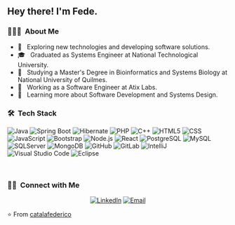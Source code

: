 <h2> Hey there! I'm Fede.</h2>

<h3> 👨🏻‍💻 &nbsp;About Me </h3>

- 🤔 &nbsp; Exploring new technologies and developing software solutions.
- 🎓 &nbsp; Graduated as Systems Engineer at National Technological University.
- :book: &nbsp; Studying a Master's Degree in Bioinformatics and Systems Biology at National University of Quilmes.
- 💼 &nbsp; Working as a Software Engineer at Atix Labs.
- 🌱 &nbsp; Learning more about Software Development and Systems Design.

<h3> 🛠 &nbsp;Tech Stack</h3>

  ![Java](https://img.shields.io/badge/-Java-333333?style=flat&logo=Java&logoColor=007396) ![Spring Boot](https://img.shields.io/badge/-Spring%20Boot-333333?style=flat&logo=spring&logoColor=007396) ![Hibernate](https://img.shields.io/badge/-Hibernate-333333?style=flat&logo=hibernate&logoColor=007396)
  ![PHP](https://img.shields.io/badge/-PHP-333333?style=flat&logo=php&logoColor=276DC3)
  ![C++](https://img.shields.io/badge/-C++-333333?style=flat&logo=C%2B%2B&logoColor=00599C)
  ![HTML5](https://img.shields.io/badge/-HTML5-333333?style=flat&logo=HTML5)
  ![CSS](https://img.shields.io/badge/-CSS-333333?style=flat&logo=CSS3&logoColor=1572B6)
  ![JavaScript](https://img.shields.io/badge/-JavaScript-333333?style=flat&logo=javascript)
  ![Bootstrap](https://img.shields.io/badge/-Bootstrap-333333?style=flat&logo=bootstrap&logoColor=563D7C)
  ![Node.js](https://img.shields.io/badge/-Node.js-333333?style=flat&logo=node.js)
  ![React](https://img.shields.io/badge/-React-333333?style=flat&logo=react)
  ![PostgreSQL](https://img.shields.io/badge/-PostgreSQL-333333?style=flat&logo=postgresql)
  ![MySQL](https://img.shields.io/badge/-MySQL-333333?style=flat&logo=mysql)
  ![SQLServer](https://img.shields.io/badge/-SQLServer-333333?style=flat&logo=microsoft-sql-server)
  ![MongoDB](https://img.shields.io/badge/-MongoDB-333333?style=flat&logo=mongodb)
  ![GitHub](https://img.shields.io/badge/-GitHub-333333?style=flat&logo=github)
  ![GitLab](https://img.shields.io/badge/-GitLab-333333?style=flat&logo=gitlab)
  ![IntelliJ](https://img.shields.io/badge/-IntelliJ-333333?style=flat&logo=intellij-idea)
  ![Visual Studio Code](https://img.shields.io/badge/-Visual%20Studio%20Code-333333?style=flat&logo=visual-studio-code&logoColor=007ACC)
  ![Eclipse](https://img.shields.io/badge/-Eclipse-333333?style=flat&logo=eclipse-ide&logoColor=2C2255)

<br/>

<h3> 🤝🏻 &nbsp;Connect with Me </h3>

<p align="center">
<!--a href="https://www.fedecatala.dev/"><img alt="Website" src="https://img.shields.io/badge/Website-www.adityavsingh.com-blue?style=flat-square&logo=google-chrome"></a-->
<a href="https://www.https://www.linkedin.com/in/federico-catal%C3%A1-ortmann/"><img alt="LinkedIn" src="https://img.shields.io/badge/LinkedIn-Federico%20Catalá%20Ortmann-blue?style=flat-square&logo=linkedin"></a>
<a href="mailto:catalafederico@gmail.com"><img alt="Email" src="https://img.shields.io/badge/Email-catalafederico@gmail.com-blue?style=flat-square&logo=gmail"></a>
</p>

⭐️ From [catalafederico](https://github.com/catalafederico)
